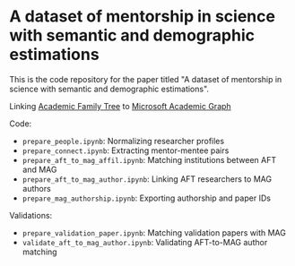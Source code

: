 # A dataset of mentorship in science with semantic and demographic estimations

This is the code repository for the paper titled "A dataset of mentorship in science with semantic and demographic estimations". 

Linking [Academic Family Tree](https://academictree.org/) to [Microsoft Academic Graph](https://www.microsoft.com/en-us/research/project/microsoft-academic-graph/)

Code:

- `prepare_people.ipynb`: Normalizing researcher profiles
- `prepare_connect.ipynb`: Extracting mentor-mentee pairs
- `prepare_aft_to_mag_affil.ipynb`: Matching institutions between AFT and MAG
- `prepare_aft_to_mag_author.ipynb`: Linking AFT researchers to MAG authors
- `prepare_mag_authorship.ipynb`: Exporting authorship and paper IDs

Validations:

- `prepare_validation_paper.ipynb`: Matching validation papers with MAG
- `validate_aft_to_mag_author.ipynb`: Validating AFT-to-MAG author matching

